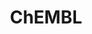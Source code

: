 ---
bigquery: https://console.cloud.google.com/bigquery?p=patents-public-data&d=ebi_chembl&page=dataset
citation: '"The ChEMBL database in 2017." Anna Gaulton, Anne Hersey, Michał Nowotka,
  A Patrícia Bento, Jon Chambers, David Mendez, Prudence Mutowo, Francis Atkinson,
  Louisa J Bellis, Elena Cibrián-Uhalte, Mark Davies, Nathan Dedman, Anneli Karlsson,
  María Paula Magariños, John P Overington, George Papadatos, Ines Smit, Andrew R
  Leach Nucleic acids Research (2017) 45 (Database Issue), D945-D954'
contributors: European Bioinformatics Institute
cost: None
description: ChEMBL Data is a manually curated database of small molecules used in
  drug discovery, including information about existing patented drugs.
documentation: 'schema: https://www.ebi.ac.uk/chembl/db_schema


  '
last_edit: 04/12/2022, 20:46:18
location: https://console.cloud.google.com/marketplace/product/google_patents_public_datasets/chembl
maintained_by: EMBL-EBI, an outstation of European Molecular Biology Laboratory
related_publications: '

  ChEMBL: towards direct deposition of bioassay data.


  Mendez D, Gaulton A, Bento AP, Chambers J, De Veij M, Félix E, Magariños MP, Mosquera
  JF, Mutowo P, Nowotka M, Gordillo-Marañón M, Hunter F, Junco L, Mugumbate G, Rodriguez-Lopez
  M, Atkinson F, Bosc N, Radoux CJ, Segura-Cabrera A, Hersey A, Leach AR.


  — Nucleic Acids Res. 2019; 47(D1):D930-D940. doi: 10.1093/nar/gky1075

  '
schema_fields:
- mol_frac_id
- approval_date
- therapeutic_flag
- curated_by
- assay_tissue
- caloha_id
- level5
- warning_id
- warning_class
- ro3_pass
- accession
- mc_target_accession
- species_group_flag
- hrac_code
- alogp
- standard_relation
- previous_company
- normal_range_max
- journal
- direct_interaction
- db_version
- major_class
- site_residues
- published_type
- assay_param_id
- organism
- withdrawn_reason
- sitecomp_id
- tid_fixed
- molecular_mechanism
- src_compound_id
- protein_class_id
- molecule_type
- cidx
- warning_country
- doc_id
- src_assay_id
- doc_type
- protein_class_synonym
- doi
- prediction_method
- hrac_class_id
- hba
- dosed_ingredient
- relationship_desc
- qed_weighted
- source_domain_id
- active_molregno
- compound_key
- annotation
- polymer_flag
- cell_source_tissue
- ridx
- mechanism_of_action
- mol_irac_id
- cl_lincs_id
- molsyn_id
- parameter_value
- l6
- targrel_id
- parent_go_id
- cell_name
- set_name
- label
- clo_id
- mechanism_comment
- met_comment
- selectivity_comment
- company
- le
- alert_name
- domain_name
- src_short_name
- ap_id
- prod_pat_id
- helm_notation
- met_conversion
- stem_class
- tbl
- pref_name
- entity_id
- structure_type
- standard_inchi
- l3
- atc_code
- name
- first_page
- year
- strength
- l5
- ass_cls_map_id
- tid
- level3
- short_name
- status
- withdrawn_class
- parent_type
- ref_url
- withdrawn_year
- bao_endpoint
- bei
- submission_date
- rgid
- aidx
- curation_comment
- cell_source_organism
- ref_id
- comments
- confidence
- full_mwt
- usan_stem
- assay_desc
- stem
- result_flag
- class_type
- bao_format
- cellosaurus_id
- mesh_id
- ref_type
- l1
- assay_organism
- subgroup
- parameter_type
- volume
- pubmed_id
- record_id
- variant_id
- level4_description
- research_stem
- mutation
- pchembl_value
- acd_most_apka
- frac_code
- cell_id
- site_id
- parent_id
- level3_description
- synonyms
- molecular_species
- ad_type
- sei
- uberon_id
- l8
- assay_cell_type
- max_phase_for_ind
- cell_source_tax_id
- comp_go_id
- biocomp_id
- version
- compd_id
- tax_id
- downgraded
- description
- cell_ontology_id
- first_approval
- upper_value
- rtb
- canonical_smiles
- level4
- src_id
- potential_duplicate
- formulation_id
- chembl_id
- lle
- job_id
- title
- warning_description
- assay_class_id
- warnref_id
- homologue
- first_in_class
- published_value
- standard_inchi_key
- protclasssyn_id
- log_id
- drugind_id
- entity_type
- applicant_full_name
- bao_id
- cpd_str_alert_id
- standard_flag
- standard_units
- patent_expire_date
- mc_target_type
- data_validity_comment
- activity_comment
- domain_type
- num_lipinski_ro5_violations
- std_act_id
- updated_by
- active_ingredient
- aromatic_rings
- level2
- heavy_atoms
- natural_product
- chirality
- assay_type
- idx
- compsyn_id
- activity_id
- l7
- source
- warning_type
- creation_date
- molregno
- withdrawn_country
- hbd
- disease_efficacy
- target_type
- uo_units
- trade_name
- normal_range_min
- predbind_id
- drug_substance_flag
- comp_class_id
- ddd_admr
- mecref_id
- type
- usan_stem_id
- mol_atc_id
- assay_id
- product_id
- frac_class_id
- metref_id
- orig_description
- num_alerts
- efo_term
- assay_test_type
- sequence
- delist_flag
- abstract
- assay_subcellular_fraction
- confidence_score
- level1_description
- innovator_company
- cx_most_apka
- full_molformula
- smid
- isoform
- tissue_id
- mc_organism
- relation
- indref_id
- efo_id
- oral
- cell_description
- priority
- protein_class_desc
- component_synonym
- route
- target_mapping
- published_units
- stat
- activity_count
- who_name
- ingredient
- hbd_lipinski
- target_desc
- who_extra
- alert_id
- standard_text_value
- text_value
- nda_type
- publication_number
- issue
- ddd_comment
- domain_id
- mec_id
- mc_tax_id
- patent_no
- end_position
- action_type
- relationship
- hba_lipinski
- country
- patent_id
- ddd_id
- mesh_heading
- parenteral
- cx_logp
- db_source
- targcomp_id
- standard_type
- syn_type
- sequence_md5sum
- drug_record_id
- enzyme_tid
- prodrug
- drug_product_flag
- max_phase
- parent_molregno
- component_id
- ddd_units
- qudt_units
- assay_strain
- acd_logd
- units
- chebi_par_id
- assay_source
- substrate_record_id
- level2_description
- as_id
- withdrawn_flag
- published_relation
- metabolite_record_id
- mw_monoisotopic
- authors
- mc_target_name
- level1
- value
- pathway_key
- compound_name
- availability_type
- definition
- site_name
- usan_substem
- last_page
- indication_class
- mol_hrac_id
- binding_site_comment
- standard_value
- acd_logp
- assay_category
- black_box_warning
- usan_year
- mw_freebase
- enzyme_name
- oc_id
- ddd_value
- related_tid
- domain_description
- component_type
- bto_id
- met_id
- path
- psa
- warning_year
- relationship_type
- aspect
- smarts
- cx_logd
- l2
- co_stem_id
- updated_on
- inorganic_flag
- dosage_form
- num_ro5_violations
- res_stem_id
- class_level
- topical
- last_active
- patent_use_code
- alert_set_id
- assay_tax_id
- molfile
- toid
- irac_class_id
- pathway_id
- start_position
- irac_code
- usan_stem_definition
- l4
- src_description
- actsm_id
- go_id
- acd_most_bpka
- standard_upper_value
- cx_most_bpka
shortname: chembl
tags:
- biotechnology
- health
- chemical
- bioinformatics
- medical
terms_of_use: CC BY-SA 3.0
title: ChEMBL
uuid: e232a192-965c-4ec9-904c-155b6dfe56c5
---